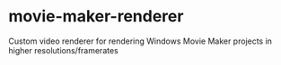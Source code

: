 # movie-maker-renderer
Custom video renderer for rendering Windows Movie Maker projects in higher resolutions/framerates
